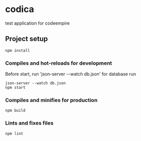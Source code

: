 # codica
test application for codeempire

## Project setup
```
npm install
```

### Compiles and hot-reloads for development
Before start, run 'json-server --watch db.json' for database run
```
json-server --watch db.json
npm start
```

### Compiles and minifies for production
```
npm build
```

### Lints and fixes files
```
npm lint
```
